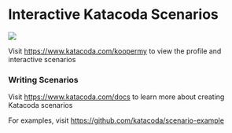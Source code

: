 # Interactive Katacoda Scenarios

[![](http://shields.katacoda.com/katacoda/koopermy/count.svg)](https://www.katacoda.com/koopermy "Get your profile on Katacoda.com")

Visit https://www.katacoda.com/koopermy to view the profile and interactive scenarios

### Writing Scenarios
Visit https://www.katacoda.com/docs to learn more about creating Katacoda scenarios

For examples, visit https://github.com/katacoda/scenario-example
